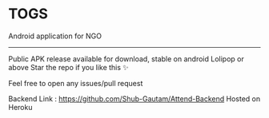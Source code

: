# TOGS
Android application for NGO

----
Public APK release available for download, stable on android Lolipop or above 
Star the repo if you like this ✨

Feel free to open any issues/pull request


Backend Link : https://github.com/Shub-Gautam/Attend-Backend
Hosted on Heroku 
